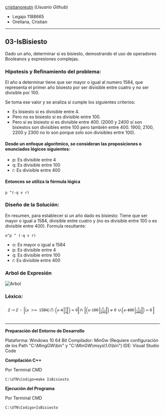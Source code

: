 [cristianoreutn](https://github.com/cristianoreutn)  (_Usuario Github_)
* Legajo 1188665
* Orellana, Cristian
---

## 03-IsBisiesto

Dado un año, determinar si es bisiesto, demostrando el uso de operadores Booleanos y expresiones complejas.

### Hipotesis y Refinamiento del problema:
El año a determinar tiene que ser mayor o igual al numero 1584, que representa el primer año bisiesto por ser divisible entre cuatro y no ser divisible por 100. 

Se toma ese valor y se analiza si cumple los siguientes criterios:

* Es bisiesto si es divisible entre 4.
* Pero no es bisiesto si es divisible entre 100.
* Pero sí es bisiesto si es divisible entre 400. (2000 y 2400 sí son bisiestos son divisibles entre 100 pero también entre 400. 1900, 2100, 2200 y 2300 no lo son porque solo son divisibles entre 100).

#### Desde un enfoque algorítmico, se consideran las proposiciones o enunciados lógicos siguientes:

* p: Es divisible entre 4
* q: Es divisible entre 100
* r: Es divisible entre 400

#### Entonces se utiliza la fórmula lógica 

    p ^(-q v r)

### Diseño de la Solución:

En resumen, para establecer si un año dado es bisiesto: 
Tiene que ser mayor o igual a 1584, divisible entre cuatro y (no es divisible entre 100 o es divisible entre 400).
Formula resultante:

    o^p ^ (-q v r)
    
* o: Es mayor o igual a 1584    
* p: Es divisible entre 4
* q: Es divisible entre 100
* r: Es divisible entre 400

### Arbol de Expresión

 ![Arbol](https://github.com/cristianoreutn/AED/blob/master/03-IsBisiesto/PNG/ArbolExp.JPG)
    

### Léxico:

 ![Lexico](https://github.com/cristianoreutn/AED/blob/master/03-IsBisiesto/PNG/Lexico2.JPG)
 
---
    
 **Preparación del Entorno de Desarrollo**

Plataforma: Windows 10 64 Bit 
Compilador: MinGw (Requiere configuración de los Path "C:\MingGW\bin" y "C:\MinGW\msys\1.0\bin")
IDE: Visual Studio Code

**Compilación C++** 

Por Terminal CMD 

    C:\UTN\Codigo>make IsBisiesto

**Ejecución del Programa**

Por Terminal CMD

    C:\UTN\Codigo>IsBisiesto

